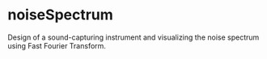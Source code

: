 # noiseSpectrum
Design of a sound-capturing instrument and visualizing the noise spectrum using Fast Fourier Transform.
